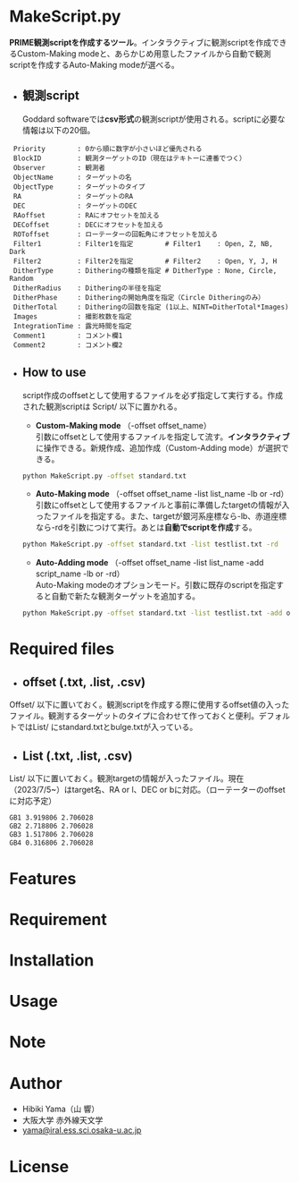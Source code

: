 # MakeScript.py

**PRIME観測scriptを作成するツール**。インタラクティブに観測scriptを作成できるCustom-Making modeと、あらかじめ用意したファイルから自動で観測scriptを作成するAuto-Making modeが選べる。
- ## 観測script  
  Goddard softwareでは**csv形式**の観測scriptが使用される。scriptに必要な情報は以下の20個。  
```
 Priority        : 0から順に数字が小さいほど優先される
 BlockID         : 観測ターゲットのID（現在はテキトーに連番でつく）
 Observer        : 観測者
 ObjectName      : ターゲットの名
 ObjectType      : ターゲットのタイプ
 RA              : ターゲットのRA
 DEC             : ターゲットのDEC
 RAoffset        : RAにオフセットを加える
 DECoffset       : DECにオフセットを加える
 ROToffset       : ローテーターの回転角にオフセットを加える
 Filter1         : Filter1を指定        # Filter1    : Open, Z, NB, Dark
 Filter2         : Filter2を指定        # Filter2    : Open, Y, J, H
 DitherType      : Ditheringの種類を指定 # DitherType : None, Circle, Random
 DitherRadius    : Ditheringの半径を指定
 DitherPhase     : Ditheringの開始角度を指定（Circle Ditheringのみ）
 DitherTotal     : Ditheringの回数を指定 (1以上、NINT=DitherTotal*Images)
 Images          : 撮影枚数を指定
 IntegrationTime : 露光時間を指定
 Comment1        : コメント欄1
 Comment2        : コメント欄2
 ```

- ## How to use  
  script作成のoffsetとして使用するファイルを必ず指定して実行する。作成された観測scriptは Script/ 以下に置かれる。  

  - **Custom-Making mode** （-offset offset_name）   
  引数にoffsetとして使用するファイルを指定して流す。**インタラクティブ**に操作できる。新規作成、追加作成（Custom-Adding mode）が選択できる。  
  ```bash
  python MakeScript.py -offset standard.txt  
  ```
  - **Auto-Making mode** （-offset offset_name -list list_name -lb or -rd）  
  引数にoffsetとして使用するファイルと事前に準備したtargetの情報が入ったファイルを指定する。また、targetが銀河系座標なら-lb、赤道座標なら-rdを引数につけて実行。あとは**自動でscriptを作成**する。
  ```bash
  python MakeScript.py -offset standard.txt -list testlist.txt -rd 
  ```
    - **Auto-Adding mode** （-offset offset_name -list list_name -add script_name -lb or -rd）  
    Auto-Making modeのオプションモード。引数に既存のscriptを指定すると自動で新たな観測ターゲットを追加する。
    ```bash  
    python MakeScript.py -offset standard.txt -list testlist.txt -add obslist.csv -rd
    ```


# Required files
- ## offset (.txt, .list, .csv)  
Offset/ 以下に置いておく。観測scriptを作成する際に使用するoffset値の入ったファイル。観測するターゲットのタイプに合わせて作っておくと便利。デフォルトではList/ にstandard.txtとbulge.txtが入っている。
- ## List (.txt, .list, .csv)
List/ 以下に置いておく。観測targetの情報が入ったファイル。現在（2023/7/5~）はtarget名、RA or l、DEC or bに対応。（ローテーターのoffsetに対応予定）
```bash
GB1 3.919806 2.706028
GB2 2.718806 2.706028
GB3 1.517806 2.706028
GB4 0.316806 2.706028
```

# Features

# Requirement

# Installation

# Usage

# Note

# Author

* Hibiki Yama（山 響）
* 大阪大学 赤外線天文学
* yama@iral.ess.sci.osaka-u.ac.jp

# License


